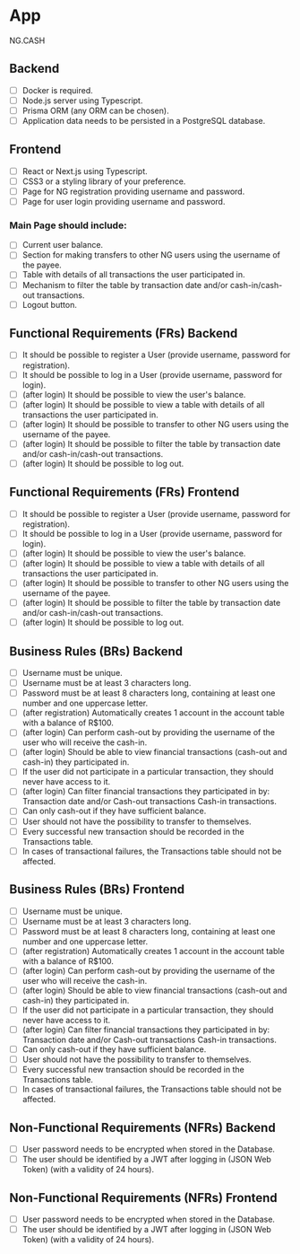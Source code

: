 # App

NG.CASH

## Backend

- [ ] Docker is required.
- [ ] Node.js server using Typescript.
- [ ] Prisma ORM (any ORM can be chosen).
- [ ] Application data needs to be persisted in a PostgreSQL database.

## Frontend

- [ ] React or Next.js using Typescript.
- [ ] CSS3 or a styling library of your preference.
- [ ] Page for NG registration providing username and password.
- [ ] Page for user login providing username and password.

### Main Page should include:

- [ ] Current user balance.
- [ ] Section for making transfers to other NG users using the username of the payee.
- [ ] Table with details of all transactions the user participated in.
- [ ] Mechanism to filter the table by transaction date and/or cash-in/cash-out transactions.
- [ ] Logout button.

## Functional Requirements (FRs) Backend

- [ ] It should be possible to register a User (provide username, password for registration).
- [ ] It should be possible to log in a User (provide username, password for login).
- [ ] (after login) It should be possible to view the user's balance.
- [ ] (after login) It should be possible to view a table with details of all transactions the user participated in.
- [ ] (after login) It should be possible to transfer to other NG users using the username of the payee.
- [ ] (after login) It should be possible to filter the table by transaction date and/or cash-in/cash-out transactions.
- [ ] (after login) It should be possible to log out.

## Functional Requirements (FRs) Frontend

- [ ] It should be possible to register a User (provide username, password for registration).
- [ ] It should be possible to log in a User (provide username, password for login).
- [ ] (after login) It should be possible to view the user's balance.
- [ ] (after login) It should be possible to view a table with details of all transactions the user participated in.
- [ ] (after login) It should be possible to transfer to other NG users using the username of the payee.
- [ ] (after login) It should be possible to filter the table by transaction date and/or cash-in/cash-out transactions.
- [ ] (after login) It should be possible to log out.

## Business Rules (BRs) Backend

- [ ] Username must be unique.
- [ ] Username must be at least 3 characters long.
- [ ] Password must be at least 8 characters long, containing at least one number and one uppercase letter.
- [ ] (after registration) Automatically creates 1 account in the account table with a balance of R$100.
- [ ] (after login) Can perform cash-out by providing the username of the user who will receive the cash-in.
- [ ] (after login) Should be able to view financial transactions (cash-out and cash-in) they participated in.
- [ ] If the user did not participate in a particular transaction, they should never have access to it.
- [ ] (after login) Can filter financial transactions they participated in by:
      Transaction date
      and/or
      Cash-out transactions
      Cash-in transactions.
- [ ] Can only cash-out if they have sufficient balance.
- [ ] User should not have the possibility to transfer to themselves.
- [ ] Every successful new transaction should be recorded in the Transactions table.
- [ ] In cases of transactional failures, the Transactions table should not be affected.

## Business Rules (BRs) Frontend

- [ ] Username must be unique.
- [ ] Username must be at least 3 characters long.
- [ ] Password must be at least 8 characters long, containing at least one number and one uppercase letter.
- [ ] (after registration) Automatically creates 1 account in the account table with a balance of R$100.
- [ ] (after login) Can perform cash-out by providing the username of the user who will receive the cash-in.
- [ ] (after login) Should be able to view financial transactions (cash-out and cash-in) they participated in.
- [ ] If the user did not participate in a particular transaction, they should never have access to it.
- [ ] (after login) Can filter financial transactions they participated in by:
      Transaction date
      and/or
      Cash-out transactions
      Cash-in transactions.
- [ ] Can only cash-out if they have sufficient balance.
- [ ] User should not have the possibility to transfer to themselves.
- [ ] Every successful new transaction should be recorded in the Transactions table.
- [ ] In cases of transactional failures, the Transactions table should not be affected.

## Non-Functional Requirements (NFRs) Backend

- [ ] User password needs to be encrypted when stored in the Database.
- [ ] The user should be identified by a JWT after logging in (JSON Web Token) (with a validity of 24 hours).

## Non-Functional Requirements (NFRs) Frontend

- [ ] User password needs to be encrypted when stored in the Database.
- [ ] The user should be identified by a JWT after logging in (JSON Web Token) (with a validity of 24 hours).
